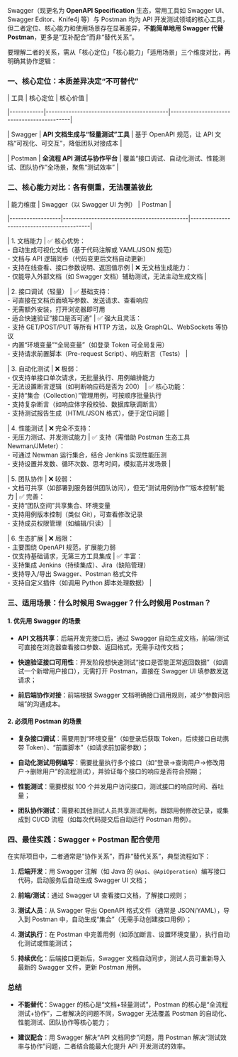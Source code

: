 Swagger（现更名为 **OpenAPI Specification** 生态，常用工具如 Swagger UI、Swagger Editor、Knife4j 等）与 Postman 均为 API 开发测试领域的核心工具，但二者定位、核心能力和使用场景存在显著差异，**不能简单地用 Swagger 代替 Postman**，更多是“互补配合”而非“替代关系”。

要理解二者的关系，需从「核心定位」「核心能力」「适用场景」三个维度对比，再明确其协作逻辑：

### 一、核心定位：本质差异决定“不可替代”

| 工具 | 核心定位 | 核心价值 |

|------------|-------------------------------------------|-------------------------------------------|

| Swagger | **API 文档生成与“轻量测试”工具** | 基于 OpenAPI 规范，让 API 文档“可视化、可交互”，降低团队对接成本 |

| Postman | **全流程 API 测试与协作平台** | 覆盖“接口调试、自动化测试、性能测试、团队协作”全场景，聚焦“测试效率” |

### 二、核心能力对比：各有侧重，无法覆盖彼此

| 能力维度 | Swagger（以 Swagger UI 为例） | Postman |

|------------------|--------------------------------------------|-------------------------------------------|

| 1. 文档能力 | ✅ 核心优势：<br>- 自动生成可视化文档（基于代码注解或 YAML/JSON 规范）<br>- 文档与 API 逻辑同步（代码变更后文档自动更新）<br>- 支持在线查看、接口参数说明、返回值示例 | ❌ 无文档生成能力：<br>- 仅能导入外部文档（如 Swagger 文档）辅助测试，无法主动生成文档 |

| 2. 接口调试（轻量） | ✅ 基础支持：<br>- 可直接在文档页面填写参数、发送请求、查看响应<br>- 无需额外安装，打开浏览器即可用<br>- 适合快速验证“接口是否可通” | ✅ 强大且灵活：<br>- 支持 GET/POST/PUT 等所有 HTTP 方法，以及 GraphQL、WebSockets 等协议<br>- 内置“环境变量”“全局变量”（如登录 Token 可全局复用）<br>- 支持请求前置脚本（Pre-request Script）、响应断言（Tests） |

| 3. 自动化测试 | ❌ 极弱：<br>- 仅支持单接口单次请求，无批量执行、用例编排能力<br>- 无法设置断言逻辑（如判断响应码是否为 200） | ✅ 核心功能：<br>- 支持“集合（Collection）”管理用例，可按顺序批量执行<br>- 支持复杂断言（如响应体字段校验、数据库联调断言）<br>- 支持测试报告生成（HTML/JSON 格式），便于定位问题 |

| 4. 性能测试 | ❌ 完全不支持：<br>- 无压力测试、并发测试能力 | ✅ 支持（需借助 Postman 生态工具 Newman/JMeter）：<br>- 可通过 Newman 运行集合，结合 Jenkins 实现性能压测<br>- 支持设置并发数、循环次数、思考时间，模拟高并发场景 |

| 5. 团队协作 | ❌ 较弱：<br>- 文档可共享（如部署到服务器供团队访问），但无“测试用例协作”“版本控制”能力 | ✅ 完善：<br>- 支持“团队空间”共享集合、环境变量<br>- 支持用例版本控制（类似 Git），可查看修改记录<br>- 支持成员权限管理（如编辑/只读） |

| 6. 生态扩展 | ❌ 局限：<br>- 主要围绕 OpenAPI 规范，扩展能力弱<br>- 仅支持基础请求，无第三方工具集成 | ✅ 丰富：<br>- 支持集成 Jenkins（持续集成）、Jira（缺陷管理）<br>- 支持导入/导出 Swagger、Postman 格式文件<br>- 支持自定义插件（如调用 Python 脚本处理数据） |

### 三、适用场景：什么时候用 Swagger？什么时候用 Postman？

#### 1. 优先用 Swagger 的场景

- **API 文档共享**：后端开发完接口后，通过 Swagger 自动生成文档，前端/测试可直接在浏览器查看接口参数、返回格式，无需手动传文档；

- **快速验证接口可用性**：开发阶段想快速测试“接口是否能正常返回数据”（如调试一个新增用户接口），无需打开 Postman，直接在 Swagger UI 填参数发送请求；

- **前后端协作对接**：前端根据 Swagger 文档明确接口调用规则，减少“参数问后端”的沟通成本。

#### 2. 必须用 Postman 的场景

- **复杂接口调试**：需要用到“环境变量”（如登录后获取 Token，后续接口自动携带 Token）、“前置脚本”（如请求前加密参数）；

- **自动化测试用例编写**：需要批量执行多个接口（如“登录→查询用户→修改用户→删除用户”的流程测试），并验证每个接口的响应是否符合预期；

- **性能测试**：需要模拟 100 个并发用户访问接口，测试接口的响应时间、吞吐量；

- **团队协作测试**：需要和其他测试人员共享测试用例，跟踪用例修改记录，或集成到 CI/CD 流程（如每次代码提交后自动运行 Postman 用例）。

### 四、最佳实践：Swagger + Postman 配合使用

在实际项目中，二者通常是“协作关系”，而非“替代关系”，典型流程如下：

1. **后端开发**：用 Swagger 注解（如 Java 的 `@Api`、`@ApiOperation`）编写接口代码，启动服务后自动生成 Swagger UI 文档；

2. **前端/测试**：通过 Swagger UI 查看接口文档，了解接口规则；

3. **测试人员**：从 Swagger 导出 OpenAPI 格式文件（通常是 JSON/YAML），导入到 Postman 中，自动生成“集合”（无需手动创建接口用例）；

4. **测试执行**：在 Postman 中完善用例（如添加断言、设置环境变量），执行自动化测试或性能测试；

5. **持续优化**：后端接口更新后，Swagger 文档自动同步，测试人员可重新导入最新的 Swagger 文件，更新 Postman 用例。

### 总结

- **不能替代**：Swagger 的核心是“文档+轻量测试”，Postman 的核心是“全流程测试+协作”，二者解决的问题不同，Swagger 无法覆盖 Postman 的自动化、性能测试、团队协作等核心能力；

- **建议配合**：用 Swagger 解决“API 文档同步”问题，用 Postman 解决“测试效率与协作”问题，二者结合能最大化提升 API 开发测试的效率。